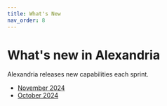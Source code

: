 ```yaml
---
title: What's New
nav_order: 8
---
```


# What's new in Alexandria

Alexandria releases new capabilities each sprint. 

* [November 2024](november-2024)
* [October 2024](october-20-2024)